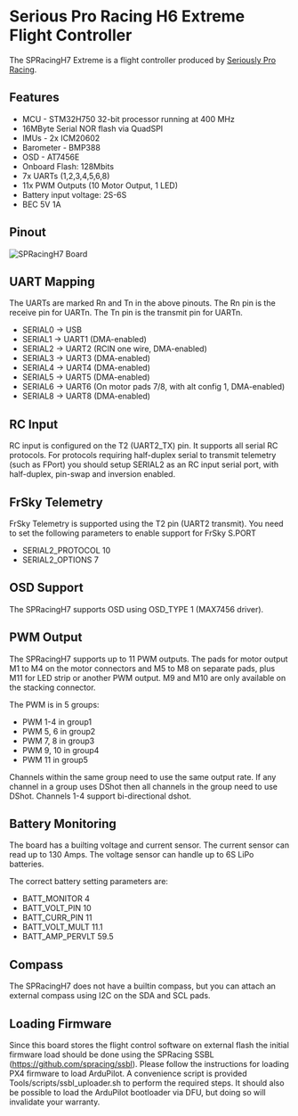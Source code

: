 # Serious Pro Racing H6 Extreme Flight Controller

The SPRacingH7 Extreme is a flight controller produced by [Seriously Pro Racing](http://www.seriouslypro.com/).

## Features

 - MCU - STM32H750 32-bit processor running at 400 MHz
 - 16MByte Serial NOR flash via QuadSPI
 - IMUs - 2x ICM20602
 - Barometer - BMP388
 - OSD - AT7456E
 - Onboard Flash: 128Mbits
 - 7x UARTs (1,2,3,4,5,6,8)
 - 11x PWM Outputs (10 Motor Output, 1 LED)
 - Battery input voltage: 2S-6S
 - BEC 5V 1A

## Pinout

![SPRacingH7 Board](SPRacingH7_Board.JPG "SPRacingH7")

## UART Mapping

The UARTs are marked Rn and Tn in the above pinouts. The Rn pin is the
receive pin for UARTn. The Tn pin is the transmit pin for UARTn.

 - SERIAL0 -> USB
 - SERIAL1 -> UART1 (DMA-enabled)
 - SERIAL2 -> UART2 (RCIN one wire, DMA-enabled)
 - SERIAL3 -> UART3 (DMA-enabled)
 - SERIAL4 -> UART4 (DMA-enabled)
 - SERIAL5 -> UART5 (DMA-enabled)
 - SERIAL6 -> UART6 (On motor pads 7/8, with alt config 1, DMA-enabled)
 - SERIAL8 -> UART8 (DMA-enabled)

## RC Input

RC input is configured on the T2 (UART2_TX) pin. It supports all serial RC
protocols. For protocols requiring half-duplex serial to transmit
telemetry (such as FPort) you should setup SERIAL2 as an RC input serial port,
with half-duplex, pin-swap and inversion enabled.
 
## FrSky Telemetry
 
FrSky Telemetry is supported using the T2 pin (UART2 transmit). You need to set the following parameters to enable support for FrSky S.PORT
 
  - SERIAL2_PROTOCOL 10
  - SERIAL2_OPTIONS 7
  
## OSD Support

The SPRacingH7 supports OSD using OSD_TYPE 1 (MAX7456 driver).

## PWM Output

The SPRacingH7 supports up to 11 PWM outputs. The pads for motor output
M1 to M4 on the motor connectors and M5 to M8 on separate pads, plus
M11 for LED strip or another PWM output. M9 and M10 are only available on the stacking connector.

The PWM is in 5 groups:

 - PWM 1-4   in group1
 - PWM 5, 6  in group2
 - PWM 7, 8  in group3
 - PWM 9, 10 in group4
 - PWM 11    in group5

Channels within the same group need to use the same output rate. If
any channel in a group uses DShot then all channels in the group need
to use DShot. Channels 1-4 support bi-directional dshot.

## Battery Monitoring

The board has a builting voltage and current sensor. The current
sensor can read up to 130 Amps. The voltage sensor can handle up to 6S
LiPo batteries.

The correct battery setting parameters are:

 - BATT_MONITOR 4
 - BATT_VOLT_PIN 10
 - BATT_CURR_PIN 11
 - BATT_VOLT_MULT 11.1
 - BATT_AMP_PERVLT 59.5

## Compass

The SPRacingH7 does not have a builtin compass, but you can attach an external compass using I2C on the SDA and SCL pads.

## Loading Firmware

Since this board stores the flight control software on external flash the initial firmware load should be done using the
SPRacing SSBL (https://github.com/spracing/ssbl). Please follow the instructions for loading PX4 firmware to load ArduPilot.
A convenience script is provided Tools/scripts/ssbl_uploader.sh to perform the required steps.
It should also be possible to load the ArduPilot bootloader via DFU, but doing so will invalidate your warranty.
